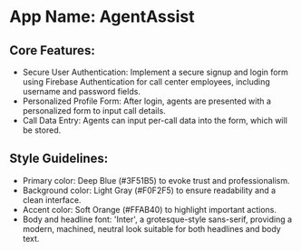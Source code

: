 # **App Name**: AgentAssist

## Core Features:

- Secure User Authentication: Implement a secure signup and login form using Firebase Authentication for call center employees, including username and password fields.
- Personalized Profile Form: After login, agents are presented with a personalized form to input call details.
- Call Data Entry: Agents can input per-call data into the form, which will be stored.

## Style Guidelines:

- Primary color: Deep Blue (#3F51B5) to evoke trust and professionalism.
- Background color: Light Gray (#F0F2F5) to ensure readability and a clean interface.
- Accent color: Soft Orange (#FFAB40) to highlight important actions.
- Body and headline font: 'Inter', a grotesque-style sans-serif, providing a modern, machined, neutral look suitable for both headlines and body text.